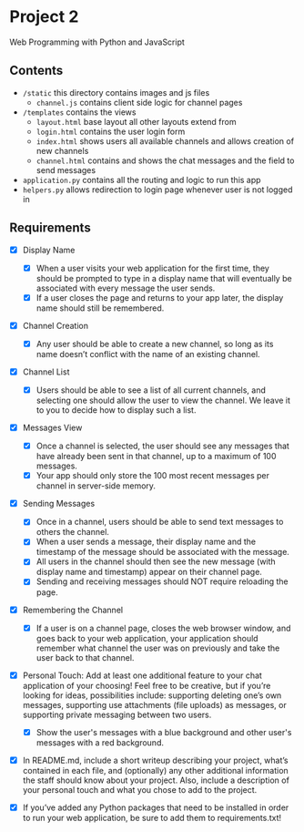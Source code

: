 # Project 2

Web Programming with Python and JavaScript

## Contents

- `/static` this directory contains images and js files
    - `channel.js` contains client side logic for channel pages
- `/templates` contains the views
    - `layout.html` base layout all other layouts extend from
    - `login.html` contains the user login form
    - `index.html` shows users all available channels and allows creation of new channels
    - `channel.html` contains and shows the chat messages and the field to send messages
- `application.py` contains all the routing and logic to run this app
- `helpers.py` allows redirection to login page whenever user is not logged in

## Requirements

- [x] Display Name
    - [x] When a user visits your web application for the first time, they should be prompted to type in a display name that will eventually be associated with every message the user sends.
    - [x] If a user closes the page and returns to your app later, the display name should still be remembered.

- [x] Channel Creation
    - [x] Any user should be able to create a new channel, so long as its name doesn’t conflict with the name of an existing channel.

- [x] Channel List
    - [x] Users should be able to see a list of all current channels, and selecting one should allow the user to view the channel. We leave it to you to decide how to display such a list.

- [x] Messages View
    - [x] Once a channel is selected, the user should see any messages that have already been sent in that channel, up to a maximum of 100 messages.
    - [x] Your app should only store the 100 most recent messages per channel in server-side memory.

- [x] Sending Messages
    - [x] Once in a channel, users should be able to send text messages to others the channel.
    - [x] When a user sends a message, their display name and the timestamp of the message should be associated with the message.
    - [x] All users in the channel should then see the new message (with display name and timestamp) appear on their channel page.
    - [x] Sending and receiving messages should NOT require reloading the page.

- [x] Remembering the Channel
    - [x] If a user is on a channel page, closes the web browser window, and goes back to your web application, your application should remember what channel the user was on previously and take the user back to that channel.

- [x] Personal Touch: Add at least one additional feature to your chat application of your choosing! Feel free to be creative, but if you’re looking for ideas, possibilities include: supporting deleting one’s own messages, supporting use attachments (file uploads) as messages, or supporting private messaging between two users.
    - [x] Show the user's messages with a blue background and other user's messages with a red background.

- [x] In README.md, include a short writeup describing your project, what’s contained in each file, and (optionally) any other additional information the staff should know about your project. Also, include a description of your personal touch and what you chose to add to the project.

- [x] If you’ve added any Python packages that need to be installed in order to run your web application, be sure to add them to requirements.txt!
